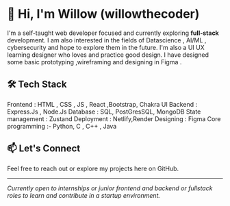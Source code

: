 # 👋 Hi, I'm Willow (willowthecoder)

I'm a self-taught web developer focused and  currently exploring **full-stack** development. 
I am also interested in the fields of Datascience , AI/ML , cybersecurity and hope to explore them in the future.
I'm also a UI UX learning designer who loves and practice good design.
I have designed some basic prototyping ,wireframing and designing in Figma . 
  
## 🛠 Tech Stack
Frontend : HTML , CSS , JS , React ,Bootstrap, Chakra UI
Backend : Express.Js , Node.Js 
Database : SQL, PostGresSQL, MongoDB
State management : Zustand 
Deployment : Netlify,Render 
Designing : Figma 
Core programming :- Python, C , C++ , Java 

## 📫 Let's Connect
Feel free to reach out or explore my projects here on GitHub.

---

*Currently open to internships or junior frontend and backend or fullstack roles to learn and contribute in a startup environment.*
